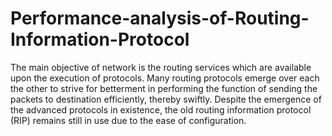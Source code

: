 # Performance-analysis-of-Routing-Information-Protocol
The main objective of network is the routing services which are available upon the execution of protocols. Many routing protocols emerge over each the other to strive for betterment in performing the function of sending the packets to destination efficiently, thereby swiftly. Despite the emergence of the advanced protocols in existence, the old routing information protocol (RIP) remains still in use due to the ease of configuration.
